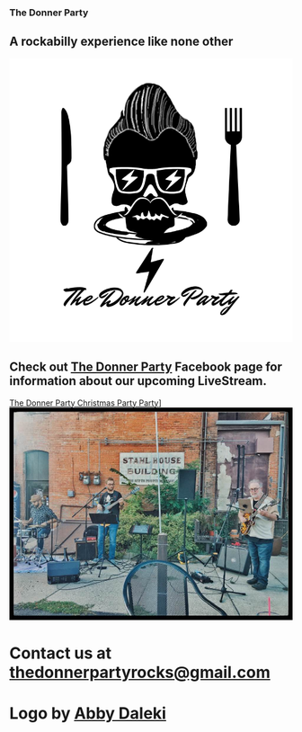 ### The Donner Party
## A rockabilly experience like none other
![Donner Party](abbydonnerlogo.png)



<!--## We'll be appearing at The Wine Cafe in Mankato, MN from 6-8:30 pm on Saturday, September 19, 2020.-->

<!--## Come see us at [Music on the Steps](https://statestreetnewulm.org/music-on-the-steps/) in New Ulm, MN on October 3rd.-->

## Check out [The Donner Party](https://www.facebook.com/events/395461224752694/) Facebook page for information about our upcoming LiveStream.
[The Donner Party Christmas Party Party](https://fb.watch/2msibpNPHZ/)]
![WineCafe](winecafe.jpg)
# Contact us at <thedonnerpartyrocks@gmail.com>
# Logo by [Abby Daleki](www.abbydaleki.com>)

<!--
## Welcome to GitHub Pages

You can use the [editor on GitHub](https://github.com/thedonnerpartyrocks/thedonnerpartyrocks.github.io/edit/master/README.md) to maintain and preview the content for your website in Markdown files.

Whenever you commit to this repository, GitHub Pages will run [Jekyll](https://jekyllrb.com/) to rebuild the pages in your site, from the content in your Markdown files.

### Markdown

Markdown is a lightweight and easy-to-use syntax for styling your writing. It includes conventions for

```markdown
Syntax highlighted code block

# Header 1
## Header 2
### Header 3

- Bulleted
- List

1. Numbered
2. List

**Bold** and _Italic_ and `Code` text

[Link](url) and ![Image](src)
```

For more details see [GitHub Flavored Markdown](https://guides.github.com/features/mastering-markdown/).

### Jekyll Themes

Your Pages site will use the layout and styles from the Jekyll theme you have selected in your [repository settings](https://github.com/thedonnerpartyrocks/thedonnerpartyrocks.github.io/settings). The name of this theme is saved in the Jekyll `_config.yml` configuration file.

### Support or Contact

Having trouble with Pages? Check out our [documentation](https://help.github.com/categories/github-pages-basics/) or [contact support](https://github.com/contact) and we’ll help you sort it out.

-->
